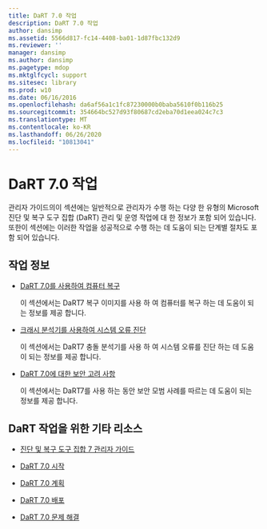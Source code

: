 ```yaml
---
title: DaRT 7.0 작업
description: DaRT 7.0 작업
author: dansimp
ms.assetid: 5566d817-fc14-4408-ba01-1d87fbc132d9
ms.reviewer: ''
manager: dansimp
ms.author: dansimp
ms.pagetype: mdop
ms.mktglfcycl: support
ms.sitesec: library
ms.prod: w10
ms.date: 06/16/2016
ms.openlocfilehash: da6af56a1c1fc87230000b0baba5610f0b116b25
ms.sourcegitcommit: 354664bc527d93f80687cd2eba70d1eea024c7c3
ms.translationtype: MT
ms.contentlocale: ko-KR
ms.lasthandoff: 06/26/2020
ms.locfileid: "10813041"
---
```

# DaRT 7.0 작업


관리자 가이드의이 섹션에는 일반적으로 관리자가 수행 하는 다양 한 유형의 Microsoft 진단 및 복구 도구 집합 (DaRT) 관리 및 운영 작업에 대 한 정보가 포함 되어 있습니다. 또한이 섹션에는 이러한 작업을 성공적으로 수행 하는 데 도움이 되는 단계별 절차도 포함 되어 있습니다.

## 작업 정보


-   [DaRT 7.0를 사용하여 컴퓨터 복구](recovering-computers-using-dart-70-dart-7.md)

    이 섹션에서는 DaRT7 복구 이미지를 사용 하 여 컴퓨터를 복구 하는 데 도움이 되는 정보를 제공 합니다.

-   [크래시 분석기를 사용하여 시스템 오류 진단](diagnosing-system-failures-with-crash-analyzer--dart-7.md)

    이 섹션에서는 DaRT7 충돌 분석기를 사용 하 여 시스템 오류를 진단 하는 데 도움이 되는 정보를 제공 합니다.

-   [DaRT 7.0에 대한 보안 고려 사항](security-considerations-for-dart-70-dart-7.md)

    이 섹션에서는 DaRT7를 사용 하는 동안 보안 모범 사례를 따르는 데 도움이 되는 정보를 제공 합니다.

## DaRT 작업을 위한 기타 리소스


-   [진단 및 복구 도구 집합 7 관리자 가이드](index.md)

-   [DaRT 7.0 시작](getting-started-with-dart-70-new-ia.md)

-   [DaRT 7.0 계획](planning-for-dart-70-new-ia.md)

-   [DaRT 7.0 배포](deploying-dart-70-new-ia.md)

-   [DaRT 7.0 문제 해결](troubleshooting-dart-70-new-ia.md)

 

 





